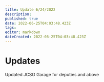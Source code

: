 ```yaml
---
title: Update 6/24/2022
description: 
published: true
date: 2022-06-25T04:03:48.423Z
tags: 
editor: markdown
dateCreated: 2022-06-25T04:03:48.423Z
---
```


# Updates
Updated JCSO Garage for deputies and above